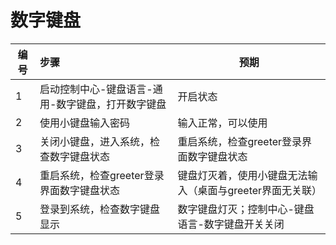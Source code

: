 # 数字键盘

| 编号 | 步骤                                | 预期                                                         |
| ---- | :---------------------------------- | ------------------------------------------------------------ |
| 1    | 启动控制中心-键盘语言-通用-数字键盘，打开数字键盘 | 开启状态                                             |
| 2    | 使用小键盘输入密码                | 输入正常，可以使用 |
| 3    | 关闭小键盘，进入系统，检查数字键盘状态            | 重启系统，检查greeter登录界面数字键盘状态 |
| 4    | 重启系统，检查greeter登录界面数字键盘状态            | 键盘灯灭着，使用小键盘无法输入（桌面与greeter界面无关联） |
| 5    | 登录到系统，检查数字键盘显示            | 数字键盘灯灭；控制中心-键盘语言-数字键盘开关关闭 |

